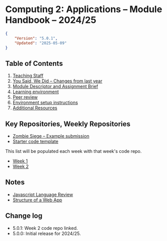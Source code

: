 # Computing 2: Applications – Module Handbook – 2024/25
```json
{
    "Version": "5.0.1",
    "Updated": "2025-05-09"
}
```

## Table of Contents
1. [Teaching Staff](Staff/README.md)
1. [You Said, We Did – Changes from last year](Changes/README.md)
1. [Module Descriptor and Assignment Brief](Module_and_assessment/README.md)
1. [Learning environment](Learning_environment/README.md)
1. [Peer review](Peer_review/README.md)
1. [Environment setup instructions](Setup/README.md)
1. [Additional Resources](Resources/README.md)

## Key Repositories, Weekly Repositories
* [Zombie Siege – Example submission](https://github.com/fourier-space/zombie-siege)
* [Starter code template](https://github.com/fourier-space/Computing-2-Submission-Template)

This list will be populated each week with that week's code repo.
* [Week 1](https://github.com/fourier-space/Computing-2-Week-1)
* [Week 2](https://github.com/fourier-space/Computing-2-Week-2)

## Notes
* [Javascript Language Review](https://fourier-space.github.io/Computing-2-Notes/javascript/)
* [Structure of a Web App](https://fourier-space.github.io/Computing-2-Notes/structure/)

## Change log ##
* 5.0.1: Week 2 code repo linked.
* 5.0.0: Initial release for 2024/25.
